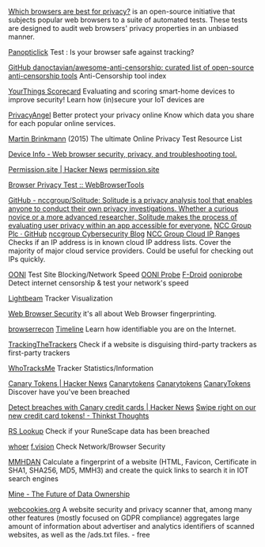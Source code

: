 
[Which browsers are best for privacy?](https://privacytests.org/)
is an open-source initiative that subjects popular web browsers to a suite of automated tests. These tests are designed to audit web browsers' privacy properties in an unbiased manner.

[Panopticlick](https://panopticlick.eff.org)
Test : Is your browser safe against tracking?

[GitHub danoctavian/awesome-anti-censorship: curated list of open-source anti-censorship tools](https://github.com/danoctavian/awesome-anti-censorship)
Anti-Censorship tool index

[YourThings Scorecard](https://yourthings.info/scorecards/)
Evaluating and scoring smart-home devices to improve security! Learn how (in)secure your IoT devices are

[PrivacyAngel](https://privacyangel.com/)
Better protect your privacy online
Know which data you share for each popular online services.

[Martin Brinkmann](https://www.ghacks.net/2015/12/28/the-ultimate-online-privacy-test-resource-list/)
(2015) The ultimate Online Privacy Test Resource List

[Device Info - Web browser security, privacy, and troubleshooting tool.](https://www.deviceinfo.me)

[Permission.site | Hacker News](https://news.ycombinator.com/item?id=26588480)
[permission.site](https://permission.site/)

[Browser Privacy Test :: WebBrowserTools](https://webbrowsertools.com/privacy-test)

[GitHub - nccgroup/Solitude: Solitude is a privacy analysis tool that enables anyone to conduct their own privacy investigations. Whether a curious novice or a more advanced researcher, Solitude makes the process of evaluating user privacy within an app accessible for everyone.](https://github.com/nccgroup/solitude)
[NCC Group Plc · GitHub](https://github.com/nccgroup)
[nccgroup Cybersecurity Blog](https://newsroom.nccgroup.com/?Topic=Cyber+Security)
[NCC Group Cloud IP Ranges](https://github.com/nccgroup/cloud_ip_ranges)
Checks if an IP address is in known cloud IP address lists.
Cover the majority of major cloud service providers. Could be useful for checking out IPs quickly.

[OONI](https://ooni.org/)
Test Site Blocking/Network Speed
[OONI Probe](https://github.com/ooni/probe-android)
[F-Droid](https://www.f-droid.org/app/org.openobservatory.ooniprobe)
[ooniprobe](https://github.com/ooni/probe-ios)
Detect internet censorship & test your network's speed

[Lightbeam](https://github.com/princiya/lightbeam-we)
Tracker Visualization

[Web Browser Security](https://browserleaks.com/)
it's all about Web Browser fingerprinting.

[browserrecon](https://www.computec.ch/projekte/browserrecon/?s=scan)
[Timeline](https://amiunique.org/timeline)
Learn how identifiable you are on the Internet.

[TrackingTheTrackers](https://trackingthetrackers.com/)
Check if a website is disguising third-party trackers as first-party trackers

[WhoTracksMe](https://whotracks.me/)
Tracker Statistics/Information

[Canary Tokens | Hacker News](https://news.ycombinator.com/item?id=34157751)
[Canarytokens](https://canarytokens.org/generate)
[Canarytokens](https://canarytokens.org/)
[CanaryTokens](https://www.stationx.net/canarytokens)
Discover have you've been breached

[Detect breaches with Canary credit cards | Hacker News](https://news.ycombinator.com/item?id=34476507)
[Swipe right on our new credit card tokens! - Thinkst Thoughts](https://blog.thinkst.com/2023/01/swipe-right-on-our-new-credit-card-tokens.html)

[RS Lookup](http://rslookup.com/)
Check if your RuneScape data has been breached

[whoer](https://whoer.net/)
[f.vision](http://www.f.vision/)
Check Network/Browser Security

[MMHDAN](https://mmhdan.herokuapp.com)
Calculate a fingerprint of a website (HTML, Favicon, Certificate in SHA1, SHA256, MD5, MMH3) and create the quick links to search it in IOT search engines

[Mine - The Future of Data Ownership](https://www.saymine.com/)

[webcookies.org](https://webcookies.org/)
A website security and privacy scanner that, among many other features (mostly focused on GDPR compliance) aggregates large amount of information about advertiser and analytics identifiers of scanned websites, as well as the /ads.txt files. - free
